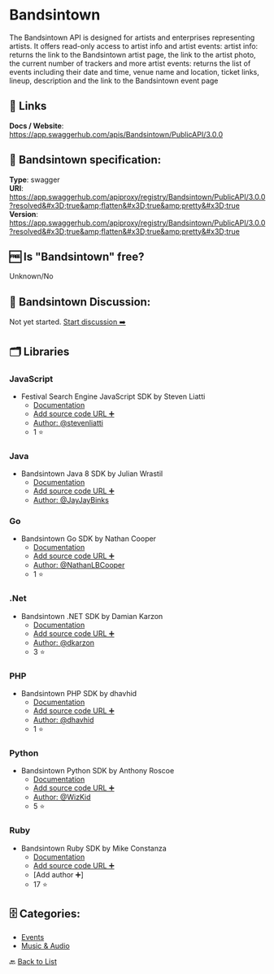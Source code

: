 # Bandsintown
The Bandsintown API is designed for artists and enterprises representing artists.
It offers read-only access to artist info and artist events:
artist info: returns the link to the Bandsintown artist page, the link to the artist photo, the current number of trackers and more
artist events: returns the list of events including their date and time, venue name and location, ticket links, lineup, description and the link to the Bandsintown event page

##  🔗 Links
**Docs / Website**: https://app.swaggerhub.com/apis/Bandsintown/PublicAPI/3.0.0

## 🧬 Bandsintown specification:
**Type**: swagger  
**URI**: https://app.swaggerhub.com/apiproxy/registry/Bandsintown/PublicAPI/3.0.0?resolved&#x3D;true&amp;flatten&#x3D;true&amp;pretty&#x3D;true  
**Version**: https://app.swaggerhub.com/apiproxy/registry/Bandsintown/PublicAPI/3.0.0?resolved&#x3D;true&amp;flatten&#x3D;true&amp;pretty&#x3D;true

## 🆓 Is "Bandsintown" free?
 Unknown/No 

## 💬 Bandsintown Discussion:
Not yet started. [Start discussion ➡️](https://github.com/apis-list/apis-list/discussions/new)

## 🗂️ Libraries
### JavaScript
- Festival Search Engine JavaScript SDK by Steven Liatti
    - [Documentation](https://github.com/steenput/FestivalSearchEngine)
    - [Add source code URL ➕]()
    - [Author: @stevenliatti](https://github.com/stevenliatti)
    - 1 ⭐

### Java
- Bandsintown Java 8 SDK by Julian Wrastil
    - [Documentation](https://github.com/JayJayBinks/Bandsintown-API)
    - [Add source code URL ➕]()
    - [Author: @JayJayBinks](https://github.com/JayJayBinks)

### Go
- Bandsintown Go SDK by Nathan Cooper
    - [Documentation](https://github.com/NathanLBCooper/bandsintown-api)
    - [Add source code URL ➕]()
    - [Author: @NathanLBCooper](https://github.com/NathanLBCooper)
    - 1 ⭐

### .Net
- Bandsintown .NET SDK by Damian Karzon
    - [Documentation](https://github.com/dkarzon/BitSharp)
    - [Add source code URL ➕]()
    - [Author: @dkarzon](https://github.com/dkarzon)
    - 3 ⭐

### PHP
- Bandsintown PHP SDK by dhavhid
    - [Documentation](https://github.com/dhavhid/php-bandsintown)
    - [Add source code URL ➕]()
    - [Author: @dhavhid](https://github.com/dhavhid)
    - 1 ⭐

### Python
- Bandsintown Python SDK by Anthony Roscoe
    - [Documentation](https://github.com/WizKid/Bandsintown-API)
    - [Add source code URL ➕]()
    - [Author: @WizKid](https://github.com/WizKid)
    - 5 ⭐

### Ruby
- Bandsintown Ruby SDK by Mike Constanza
    - [Documentation](https://github.com/bandsintown/api-gem)
    - [Add source code URL ➕]()
    - [Add author ➕]
    - 17 ⭐


## 🗄️ Categories:
- [Events](https://github.com/apis-list/apis-list#events-)
- [Music & Audio](https://github.com/apis-list/apis-list#music--audio-)

🔙  [Back to List](https://github.com/apis-list/apis-list)
